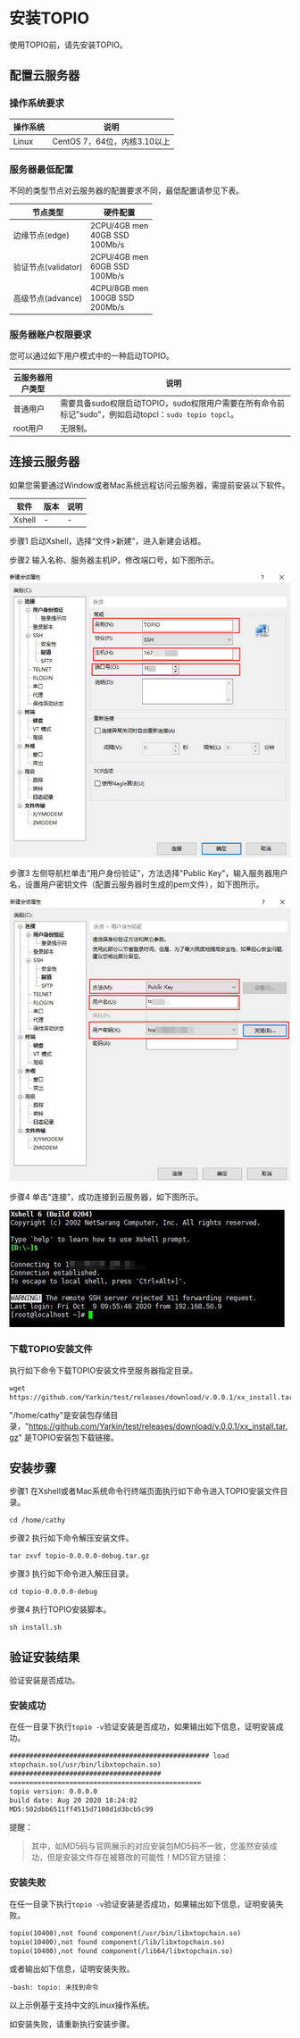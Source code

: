 # 安装TOPIO

使用TOPIO前，请先安装TOPIO。

## 配置云服务器

### 操作系统要求

| 操作系统 | 说明                         |
| -------- | ---------------------------- |
| Linux    | CentOS 7，64位，内核3.10以上 |

### 服务器最低配置

不同的类型节点对云服务器的配置要求不同，最低配置请参见下表。

| 节点类型            | 硬件配置                               |
| ------------------- | -------------------------------------- |
| 边缘节点(edge)      | 2CPU/4GB men<br/>40GB SSD<br/>100Mb/s  |
| 验证节点(validator) | 2CPU/4GB men<br/>60GB SSD<br/>100Mb/s  |
| 高级节点(advance)   | 4CPU/8GB men<br/>100GB SSD<br/>200Mb/s |

### 服务器账户权限要求

您可以通过如下用户模式中的一种启动TOPIO。

| 云服务器用户类型 | 说明                                                         |
| ---------------- | ------------------------------------------------------------ |
| 普通用户         | 需要具备sudo权限启动TOPIO，sudo权限用户需要在所有命令前标记"sudo"，例如启动topcl：`sudo topio topcl`。 |
| root用户         | 无限制。                                                     |

## 连接云服务器

如果您需要通过Window或者Mac系统远程访问云服务器，需提前安装以下软件。

| 软件   | 版本 | 说明 |
| ------ | ---- | ---- |
| Xshell | -    | -    |

步骤1 启动Xshell，选择“文件>新建”，进入新建会话框。

步骤2 输入名称、服务器主机IP，修改端口号，如下图所示。

![Snap108](InstallTOPIO.assets/Snap108-1602582454136.jpg)

步骤3 左侧导航栏单击“用户身份验证”，方法选择"Public Key"，输入服务器用户名，设置用户密钥文件（配置云服务器时生成的pem文件），如下图所示。

![Snap109](InstallTOPIO.assets/Snap109-1602582377724.jpg)

步骤4 单击“连接”，成功连接到云服务器，如下图所示。

![Snap90](InstallTOPIO.assets/Snap90-1602314233874.jpg)

### 下载TOPIO安装文件

执行如下命令下载TOPIO安装文件至服务器指定目录。

```
wget https://github.com/Yarkin/test/releases/download/v.0.0.1/xx_install.tar.gz
```

"/home/cathy"是安装包存储目录，"https://github.com/Yarkin/test/releases/download/v.0.0.1/xx_install.tar.gz" 是TOPIO安装包下载链接。

## 安装步骤

步骤1 在Xshell或者Mac系统命令行终端页面执行如下命令进入TOPIO安装文件目录。

```
cd /home/cathy
```

步骤2 执行如下命令解压安装文件。

```
tar zxvf topio-0.0.0.0-debug.tar.gz
```

步骤3 执行如下命令进入解压目录。

```
cd topio-0.0.0.0-debug
```

步骤4 执行TOPIO安装脚本。

```
sh install.sh
```

## 验证安装结果

验证安装是否成功。

### 安装成功

在任一目录下执行`topio -v`验证安装是否成功，如果输出如下信息，证明安装成功。

```
################################################## load xtopchain.so(/usr/bin/libxtopchain.so) ######################################
================================================
topio version: 0.0.0.0
build date: Aug 20 2020 18:24:02
MD5:502dbb6511ff4515d7108d1d3bcb5c99
```

提醒：

> 其中，如MD5码与官网展示的对应安装包MD5码不一致，您虽然安装成功，但是安装文件存在被篡改的可能性！MD5官方链接：

### 安装失败

在任一目录下执行`topio -v`验证安装是否成功，如果输出如下信息，证明安装失败。

```
topio(10400),not found component(/usr/bin/libxtopchain.so) topio(10400),not found component(/lib/libxtopchain.so) topio(10400),not found component(/lib64/libxtopchain.so)
```

或者输出如下信息，证明安装失败。

```
-bash: topio: 未找到命令
```

以上示例基于支持中文的Linux操作系统。

如安装失败，请重新执行安装步骤。

